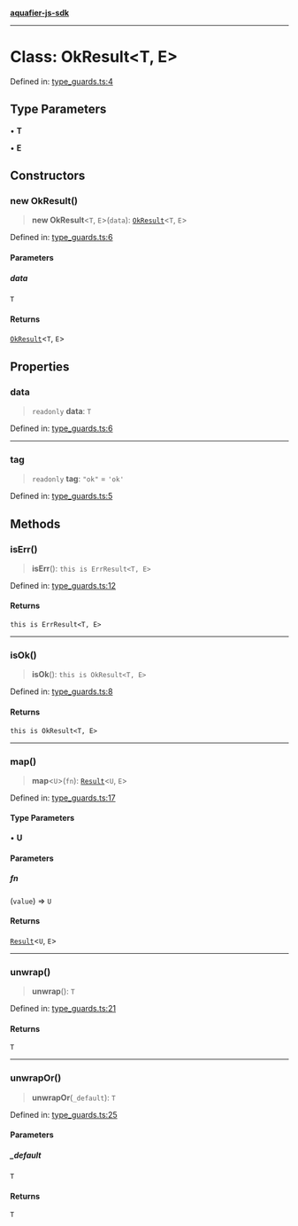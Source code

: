 [**aquafier-js-sdk**](../README.md)

***

# Class: OkResult\<T, E\>

Defined in: [type\_guards.ts:4](https://github.com/inblockio/aqua-verifier-js-lib/blob/8585c670e387bba02324c5d1649cefbfbcc39ce3/src/type_guards.ts#L4)

## Type Parameters

• **T**

• **E**

## Constructors

### new OkResult()

> **new OkResult**\<`T`, `E`\>(`data`): [`OkResult`](OkResult.md)\<`T`, `E`\>

Defined in: [type\_guards.ts:6](https://github.com/inblockio/aqua-verifier-js-lib/blob/8585c670e387bba02324c5d1649cefbfbcc39ce3/src/type_guards.ts#L6)

#### Parameters

##### data

`T`

#### Returns

[`OkResult`](OkResult.md)\<`T`, `E`\>

## Properties

### data

> `readonly` **data**: `T`

Defined in: [type\_guards.ts:6](https://github.com/inblockio/aqua-verifier-js-lib/blob/8585c670e387bba02324c5d1649cefbfbcc39ce3/src/type_guards.ts#L6)

***

### tag

> `readonly` **tag**: `"ok"` = `'ok'`

Defined in: [type\_guards.ts:5](https://github.com/inblockio/aqua-verifier-js-lib/blob/8585c670e387bba02324c5d1649cefbfbcc39ce3/src/type_guards.ts#L5)

## Methods

### isErr()

> **isErr**(): `this is ErrResult<T, E>`

Defined in: [type\_guards.ts:12](https://github.com/inblockio/aqua-verifier-js-lib/blob/8585c670e387bba02324c5d1649cefbfbcc39ce3/src/type_guards.ts#L12)

#### Returns

`this is ErrResult<T, E>`

***

### isOk()

> **isOk**(): `this is OkResult<T, E>`

Defined in: [type\_guards.ts:8](https://github.com/inblockio/aqua-verifier-js-lib/blob/8585c670e387bba02324c5d1649cefbfbcc39ce3/src/type_guards.ts#L8)

#### Returns

`this is OkResult<T, E>`

***

### map()

> **map**\<`U`\>(`fn`): [`Result`](../type-aliases/Result.md)\<`U`, `E`\>

Defined in: [type\_guards.ts:17](https://github.com/inblockio/aqua-verifier-js-lib/blob/8585c670e387bba02324c5d1649cefbfbcc39ce3/src/type_guards.ts#L17)

#### Type Parameters

• **U**

#### Parameters

##### fn

(`value`) => `U`

#### Returns

[`Result`](../type-aliases/Result.md)\<`U`, `E`\>

***

### unwrap()

> **unwrap**(): `T`

Defined in: [type\_guards.ts:21](https://github.com/inblockio/aqua-verifier-js-lib/blob/8585c670e387bba02324c5d1649cefbfbcc39ce3/src/type_guards.ts#L21)

#### Returns

`T`

***

### unwrapOr()

> **unwrapOr**(`_default`): `T`

Defined in: [type\_guards.ts:25](https://github.com/inblockio/aqua-verifier-js-lib/blob/8585c670e387bba02324c5d1649cefbfbcc39ce3/src/type_guards.ts#L25)

#### Parameters

##### \_default

`T`

#### Returns

`T`
